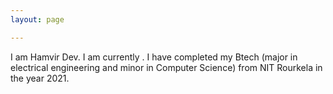 ```yaml
---
layout: page

---
```

I am Hamvir Dev. I am currently . I have completed my Btech (major in electrical engineering and minor in Computer Science) from NIT Rourkela in the year 2021.
